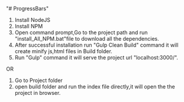 "# ProgressBars" 

1) Install NodeJS
2) Install NPM
3) Open command prompt,Go to the project path and run "install_All_NPM.bat"file to download all the dependencies.
4) After successful installation run "Gulp Clean Build" command it will create minify js,html files in Build folder.
5) Run "Gulp" command it will serve the project url "localhost:3000/".

OR

1) Go to Project folder
2) open build folder and run the index file directly,it will open the the project in browser.
